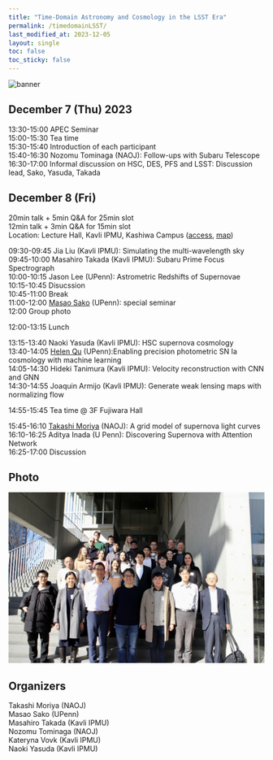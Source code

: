 ```yaml
---
title: "Time-Domain Astronomy and Cosmology in the LSST Era"
permalink: /timedomainLSST/
last_modified_at: 2023-12-05
layout: single
toc: false
toc_sticky: false
---
```


![banner](/_images/timd-dom-mj.png)



## December 7 (Thu) 2023 
13:30-15:00 APEC Seminar \
15:00-15:30 Tea time \
15:30-15:40 Introduction of each participant \
15:40-16:30 Nozomu Tominaga (NAOJ): Follow-ups with Subaru Telescope \
16:30-17:00 Informal discussion on HSC, DES, PFS and LSST: Discussion lead, Sako, Yasuda, Takada 


## December 8 (Fri)
20min talk + 5min Q&A for 25min slot \
12min talk + 3min Q&A for 15min slot \
Location: Lecture Hall, Kavli IPMU, Kashiwa Campus ([access](https://www.ipmu.jp/visitors/access-ipmu), [map](https://goo.gl/maps/hJHkry4p9yiNJfSV7)) 

09:30-09:45 Jia Liu (Kavli IPMU): Simulating the multi-wavelength sky \
09:45-10:00 Masahiro Takada (Kavli IPMU): Subaru Prime Focus Spectrograph \
10:00-10:15 Jason Lee (UPenn): Astrometric Redshifts of Supernovae \
10:15-10:45 Disucssion \
10:45-11:00 Break \
11:00-12:00 [Masao Sako](https://www.sas.upenn.edu/~masao/Web/Home.html) (UPenn): special seminar \
12:00 Group photo 

12:00-13:15 Lunch

13:15-13:40 Naoki Yasuda (Kavli IPMU): HSC supernova cosmology\
13:40-14:05 [Helen Qu](https://helenqu.com/) (UPenn):Enabling precision photometric SN Ia cosmology with machine learning \
14:05-14:30 Hideki Tanimura (Kavli IPMU): Velocity reconstruction with CNN and GNN\
14:30-14:55 Joaquin Armijo (Kavli IPMU): Generate weak lensing maps with normalizing flow

14:55-15:45 Tea time @ 3F Fujiwara Hall

15:45-16:10 [Takashi Moriya](https://sci.nao.ac.jp/MEMBER/takashi.moriya/) (NAOJ): A grid model of supernova light curves\
16:10-16:25 Aditya Inada (U Penn): Discovering Supernova with Attention Network \
16:25-17:00 Discussion 

## Photo

![time_domain_lsst](_images/time_domain_group.JPG)


## Organizers
Takashi Moriya (NAOJ)\
Masao Sako (UPenn)\
Masahiro Takada (Kavli IPMU)\
Nozomu Tominaga (NAOJ)\
Kateryna Vovk (Kavli IPMU) \
Naoki Yasuda (Kavli IPMU)
